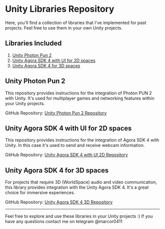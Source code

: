 # Unity Libraries Repository

Here, you'll find a collection of libraries that I've implemented for past projects. Feel free to use them in your own Unity projects.

## Libraries Included

1. [Unity Photon Pun 2](#unity-photon-pun-2)
2. [Unity Agora SDK 4 with UI for 2D spaces](#unity-agora-sdk-4-with-ui-for-2d-spaces)
3. [Unity Agora SDK 4 for 3D spaces](#unity-agora-sdk-4-for-3d-spaces)

## Unity Photon Pun 2

This repository provides instructions for the integration of Photon PUN 2 with Unity. It's used for multiplayer games and networking features within your Unity projects.

GitHub Repository: [Unity Photon Pun 2 Repository](https://github.com/marcor0311/unity-photon-pun-2)

## Unity Agora SDK 4 with UI for 2D spaces

This repository provides instructions for the integration of Agora SDK 4 with Unity. In this case it's used to send and receive webcam information.

GitHub Repository: [Unity Agora SDK 4 with UI 2D Repository](https://github.com/marcor0311/unity-agora-sdk-4-with-ui-for-2d-spaces)

## Unity Agora SDK 4 for 3D spaces

For projects that require 3D (WorldSpace) audio and video communication, this library provides integration with the Unity Agora SDK 4. It's a great choice for immersive experiences.

GitHub Repository: [Unity Agora SDK 4 3D Repository](https://github.com/marcor0311/unity-agora-sdk-4-for-3d-spaces)

---

Feel free to explore and use these libraries in your Unity projects :)
If you have any questions contact me on telegram @marcor0411
